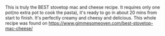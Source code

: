 This is truly the BEST stovetop mac and cheese recipe. It requires only one pot(no extra pot to cook the pasta), it's ready to go in about 20 mins from start to finish. It's perfectly creamy and cheesy and delicious. This whole recipe was found on https://www.gimmesomeoven.com/best-stovetop-mac-cheese/